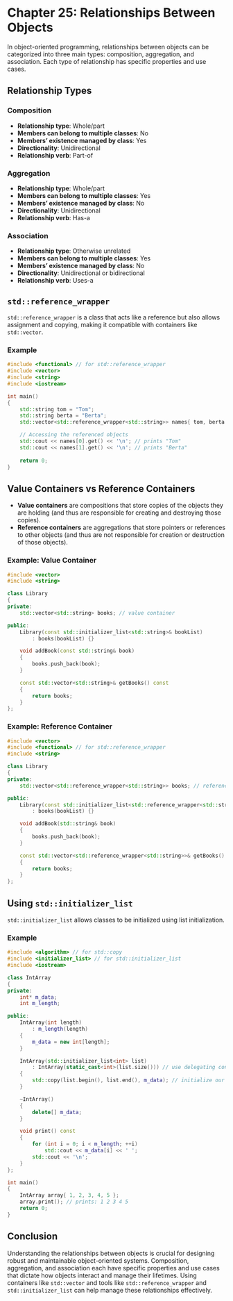 # Chapter 25: Relationships Between Objects

In object-oriented programming, relationships between objects can be categorized into three main types: composition, aggregation, and association. Each type of relationship has specific properties and use cases.

## Relationship Types

### Composition

- **Relationship type**: Whole/part
- **Members can belong to multiple classes**: No
- **Members’ existence managed by class**: Yes
- **Directionality**: Unidirectional
- **Relationship verb**: Part-of

### Aggregation

- **Relationship type**: Whole/part
- **Members can belong to multiple classes**: Yes
- **Members’ existence managed by class**: No
- **Directionality**: Unidirectional
- **Relationship verb**: Has-a

### Association

- **Relationship type**: Otherwise unrelated
- **Members can belong to multiple classes**: Yes
- **Members’ existence managed by class**: No
- **Directionality**: Unidirectional or bidirectional
- **Relationship verb**: Uses-a

## `std::reference_wrapper`

`std::reference_wrapper` is a class that acts like a reference but also allows assignment and copying, making it compatible with containers like `std::vector`.

### Example

```cpp
#include <functional> // for std::reference_wrapper
#include <vector>
#include <string>
#include <iostream>

int main()
{
    std::string tom = "Tom";
    std::string berta = "Berta";
    std::vector<std::reference_wrapper<std::string>> names{ tom, berta };

    // Accessing the referenced objects
    std::cout << names[0].get() << '\n'; // prints "Tom"
    std::cout << names[1].get() << '\n'; // prints "Berta"
    
    return 0;
}
```

## Value Containers vs Reference Containers

- **Value containers** are compositions that store copies of the objects they are holding (and thus are responsible for creating and destroying those copies).
- **Reference containers** are aggregations that store pointers or references to other objects (and thus are not responsible for creation or destruction of those objects).

### Example: Value Container

```cpp
#include <vector>
#include <string>

class Library
{
private:
    std::vector<std::string> books; // value container

public:
    Library(const std::initializer_list<std::string>& bookList)
        : books(bookList) {}

    void addBook(const std::string& book)
    {
        books.push_back(book);
    }

    const std::vector<std::string>& getBooks() const
    {
        return books;
    }
};
```

### Example: Reference Container

```cpp
#include <vector>
#include <functional> // for std::reference_wrapper
#include <string>

class Library
{
private:
    std::vector<std::reference_wrapper<std::string>> books; // reference container

public:
    Library(const std::initializer_list<std::reference_wrapper<std::string>>& bookList)
        : books(bookList) {}

    void addBook(std::string& book)
    {
        books.push_back(book);
    }

    const std::vector<std::reference_wrapper<std::string>>& getBooks() const
    {
        return books;
    }
};
```

## Using `std::initializer_list`

`std::initializer_list` allows classes to be initialized using list initialization.

### Example

```cpp
#include <algorithm> // for std::copy
#include <initializer_list> // for std::initializer_list
#include <iostream>

class IntArray
{
private:
    int* m_data;
    int m_length;

public:
    IntArray(int length)
        : m_length(length)
    {
        m_data = new int[length];
    }

    IntArray(std::initializer_list<int> list)
        : IntArray(static_cast<int>(list.size())) // use delegating constructor to set up initial array
    {
        std::copy(list.begin(), list.end(), m_data); // initialize our array from the list
    }

    ~IntArray()
    {
        delete[] m_data;
    }

    void print() const
    {
        for (int i = 0; i < m_length; ++i)
            std::cout << m_data[i] << ' ';
        std::cout << '\n';
    }
};

int main()
{
    IntArray array{ 1, 2, 3, 4, 5 };
    array.print(); // prints: 1 2 3 4 5
    return 0;
}
```

## Conclusion

Understanding the relationships between objects is crucial for designing robust and maintainable object-oriented systems. Composition, aggregation, and association each have specific properties and use cases that dictate how objects interact and manage their lifetimes. Using containers like `std::vector` and tools like `std::reference_wrapper` and `std::initializer_list` can help manage these relationships effectively.
